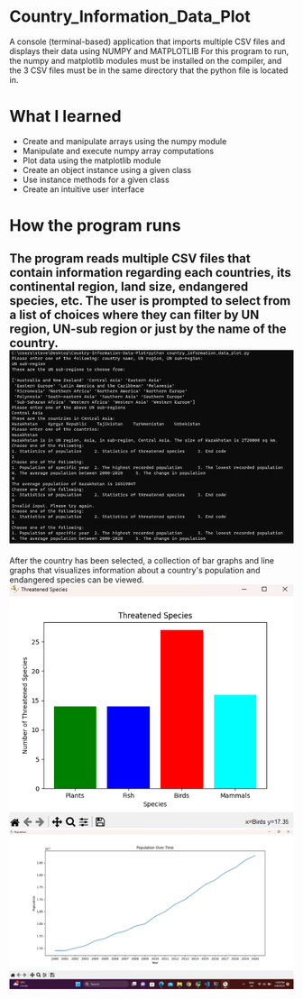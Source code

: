 # Country_Information_Data_Plot
A console (terminal-based) application that imports multiple CSV files and displays their data using NUMPY and MATPLOTLIB
For this program to run, the numpy and matplotlib modules must be installed on the compiler, and the 3 CSV files must be in the same directory that the python file is located in.

# What I learned
* Create and manipulate arrays using the numpy module
* Manipulate and execute numpy array computations
* Plot data using the matplotlib module
* Create an object instance using a given class
* Use instance methods for a given class
* Create an intuitive user interface


# How the program runs
The program reads multiple CSV files that contain information regarding each countries, its continental region, land size, endangered species, etc.
The user is prompted to select from a list of choices where they can filter by UN region, UN-sub region or just by the name of the country.
<br>
![UI](Application_UI.png)
---
After the country has been selected, a collection of bar graphs and line graphs that visualizes information about a country's population and endangered species can be viewed.
<br>
![Bar Graph](Bar_graph.png)
<br>
![Line Graph](Line_graph.png)
